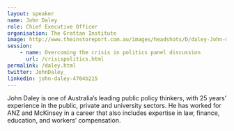 ```yaml
---
layout: speaker
name: John Daley
role: Chief Executive Officer
organisation: The Grattan Institute
image: http://www.theinstoreport.com.au/images/headshots/D/daley-John-main.jpg
session:
    - name: Overcoming the crisis in politics panel discussion
      url: /crisispolitics.html
permalink: /daley.html
twitter: JohnDaley_
linkedin: john-daley-4704b215
---
```

John Daley is one of Australia’s leading public policy thinkers, with 25 years’ experience in the public, private and university sectors. He has worked for ANZ and McKinsey in a career that also includes expertise in law, finance, education, and workers’ compensation.

